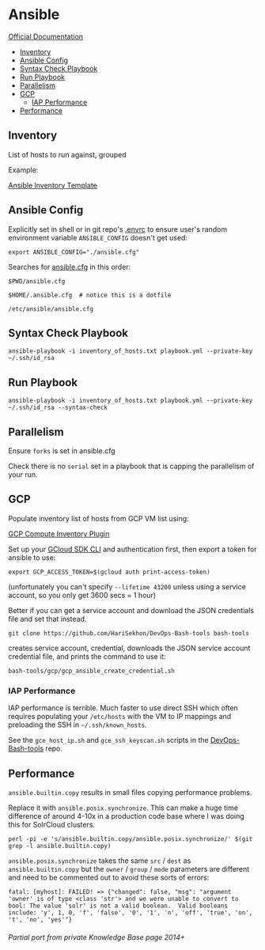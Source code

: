 # Ansible

[Official Documentation](https://docs.ansible.com/ansible/latest/getting_started/index.html)

<!-- INDEX_START -->

- [Inventory](#inventory)
- [Ansible Config](#ansible-config)
- [Syntax Check Playbook](#syntax-check-playbook)
- [Run Playbook](#run-playbook)
- [Parallelism](#parallelism)
- [GCP](#gcp)
  - [IAP Performance](#iap-performance)
- [Performance](#performance)

<!-- INDEX_END -->

## Inventory

List of hosts to run against, grouped

Example:

[Ansible Inventory Template](https://github.com/HariSekhon/Templates/blob/master/ansible-inventory)

## Ansible Config

Explicitly set in shell or in git repo's [.envrc](direnv.md) to ensure user's random environment variable
`ANSIBLE_CONFIG` doesn't get used:
```shell
export ANSIBLE_CONFIG="./ansible.cfg"
```

Searches for [ansible.cfg](https://docs.ansible.com/ansible/latest/reference_appendices/config.html) in this order:

```shell
$PWD/ansible.cfg

$HOME/.ansible.cfg  # notice this is a dotfile

/etc/ansible/ansible.cfg
```

## Syntax Check Playbook

```shell
ansible-playbook -i inventory_of_hosts.txt playbook.yml --private-key ~/.ssh/id_rsa
```

## Run Playbook

```shell
ansible-playbook -i inventory_of_hosts.txt playbook.yml --private-key ~/.ssh/id_rsa --syntax-check
```

## Parallelism

Ensure `forks` is set in ansible.cfg

Check there is no `serial` set in a playbook that is capping the parallelism of your run.

## GCP

Populate inventory list of hosts from GCP VM list using:

[GCP Compute Inventory Plugin](https://docs.ansible.com/ansible/latest/collections/google/cloud/gcp_compute_inventory.html)

Set up your [GCloud SDK CLI](gcp.md) and authentication first, then export a token for ansible to use:

```shell
export GCP_ACCESS_TOKEN=$(gcloud auth print-access-token)
```
(unfortunately you can't specify `--lifetime 43200` unless using a service account, so you only get 3600 secs = 1 hour)

Better if you can get a service account and download the JSON credentials file and set that instead.

```shell
git clone https://github.com/HariSekhon/DevOps-Bash-tools bash-tools
```
creates service account, credential, downloads the JSON service account credential file, and prints the command to
use it:
```shell
bash-tools/gcp/gcp_ansible_create_credential.sh
```

### IAP Performance

IAP performance is terrible. Much faster to use direct SSH which often requires populating your `/etc/hosts` with
the VM to IP mappings and preloading the SSH in `~/.ssh/known_hosts`.

See the `gce_host_ip.sh` and `gce_ssh_keyscan.sh` scripts in the
[DevOps-Bash-tools](https://github.com/HariSekhon/DevOps-Bash-tools#gcp---google-cloud-platform) repo.

## Performance

`ansible.builtin.copy` results in small files copying performance problems.

Replace it with `ansible.posix.synchronize`. This can make a huge time difference of around 4-10x in a production code
base where I was doing this for SolrCloud clusters.

```shell
perl -pi -e 's/ansible.builtin.copy/ansible.posix.synchronize/' $(git grep -l ansible.builtin.copy)
```

`ansible.posix.synchronize` takes the same `src` / `dest` as `ansible.builtin.copy` but the `owner` /
`group` / `mode` parameters are different and need to be commented out to avoid these sorts of errors:

```shell
fatal: [myhost]: FAILED! => {"changed": false, "msg": "argument 'owner' is of type <class 'str'> and we were unable to convert to bool: The value 'solr' is not a valid boolean.  Valid booleans include: 'y', 1, 0, 'f', 'false', '0', '1', 'n', 'off', 'true', 'on', 't', 'no', 'yes'"}
```

###### Partial port from private Knowledge Base page 2014+
